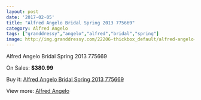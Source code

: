 ```yaml
---
layout: post
date: '2017-02-05'
title: "Alfred Angelo Bridal Spring 2013 775669"
category: Alfred Angelo
tags: ["granddressy","angelo","alfred","bridal","spring"]
image: http://img.granddressy.com/22206-thickbox_default/alfred-angelo-bridal-spring-2013-775669.jpg
---
```

Alfred Angelo Bridal Spring 2013 775669

On Sales: **$380.99**
<a href="https://www.granddressy.com/en/alfred-angelo/21155-alfred-angelo-bridal-spring-2013-775669.html"><amp-img layout="responsive" width="600" height="600" src="//img.granddressy.com/22206-thickbox_default/alfred-angelo-bridal-spring-2013-775669.jpg" alt="Alfred Angelo Bridal Spring 2013 775669 0" /></a>

Buy it: [Alfred Angelo Bridal Spring 2013 775669](https://www.granddressy.com/en/alfred-angelo/21155-alfred-angelo-bridal-spring-2013-775669.html "Alfred Angelo Bridal Spring 2013 775669")

View more: [Alfred Angelo](https://www.granddressy.com/en/19-alfred-angelo "Alfred Angelo")